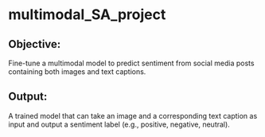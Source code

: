 # multimodal_SA_project
## Objective: 
Fine-tune a multimodal model to predict sentiment from social media posts containing both images and text captions.
## Output: 
A trained model that can take an image and a corresponding text caption as input and output a sentiment label (e.g., positive, negative, neutral).